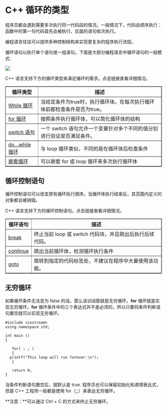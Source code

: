 # C++ 循环的类型 #

程序员都会遇到需要多次执行同一代码段的情况。一般情况下，代码会顺序执行：函数中的第一句代码首先会被执行，后面的语句依次执行。  

编程语言往往可以提供多种控制结构来实现更复杂的程序执行流程。  

循环语句以执行单个语句或一组语句。下面是大部分编程语言中循环语句的一般模式:

![](http://www.tutorialspoint.com/cplusplus/images/loop_architecture.jpg)


C++ 语言支持下方的循环类型来满足循环的需求。点击链接查看详细情况。


<table border="1">  
<tr>  
<th>循环类型</th>
<th>描述</th>   
</tr>  
<tr>  
<td><a href="http://www.tutorialspoint.com/cplusplus/cpp_while_loop.htm">While 循环</a></td>  
<td>当给定条件为true时，执行循环体。在每次执行循环体前都检查条件是否为true。</td>  
</tr>  
<tr>  
<td><a href="http://www.tutorialspoint.com/cplusplus/cpp_for_loop.htm">for 循环</a></td>  
<td>按照条件执行循环体，可以简化循环体的结构</td>  
</tr>  
<tr>  
<td><a href="http://www.tutorialspoint.com/cplusplus/cpp_if_else_statement.htm">switch 语句</a></td>  
<td>一个 switch 语句允许一个变量针对多个不同的值分别进行验证是否满足条件。</td>  
</tr>  
<tr>  
<td><a href="http://www.tutorialspoint.com/cplusplus/cpp_do_while_loop.htm">do…while 循环</a></td>  
<td>与 loop 循环类似，不同的是在循环体后检查条件</td>  
</tr>  
<tr>  
<td><a href="http://www.tutorialspoint.com/cplusplus/cpp_nested_loops.htm">嵌套循环</a></td>  
<td>可以嵌套 for 或 loop 循环来多次执行循环体</td>  
</tr>  
</table>  

## 循环控制语句 ##

循环控制语句可以改变原有循环执行顺序。当循环体执行结束后，其范围内定义的对象都会被销毁。

C++ 语言支持下方的循环控制语句。点击链接查看详细情况。


<table border="1">  
<tr>  
<th>循环语句</th>
<th>描述</th>   
</tr>  
<tr>  
<td><a href="http://www.tutorialspoint.com/cplusplus/cpp_break_statement.htm">break</a></td>  
<td>终止当前 loop 或 switch 代码块，并且跳出后执行后续代码。</td>  
</tr>  
<tr>  
<td><a href="http://www.tutorialspoint.com/cplusplus/cpp_continue_statement.htm">continue</a></td>  
<td>跳出当前循环体，检测循环执行条件</td>  
</tr>  
<tr>  
<td><a href="http://www.tutorialspoint.com/cplusplus/cpp_goto_statement.htm">goto</a></td>  
<td>跳转到指定的代码标签处，不建议在程序中大量使用该功能。</td>  
</tr>  
</table>

## 无穷循环 ##

如果循环条件无法变为 false 的话，那么该训话那就是无穷循环。**for** 循环就是实现无穷循环。**for** 循环条件中的三个表达式并不是必须的，所以只要将条件判断语句置空就可以实现无穷循环。  

    #include <iostream>
    using namespace std;
     
    int main ()
    {
    
       for( ; ; )
       {
      printf("This loop will run forever.\n");
       }
    
       return 0;
    }

当条件判断语句置空后，就默认是 true. 程序员也可以保留初始化和递增表达式，但是 C++ 工程师一般都是使用 for（;;）来表达无穷循环。

**注意：**可以通过 Ctrl + C 的方式来终止无穷循环。

